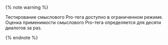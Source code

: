 {% note warning %}

Тестирование смыслового Pro-тега доступно в ограниченном режиме. Оценка применимости смыслового Pro-тега определяется для десяти диалогов за раз.

{% endnote %}